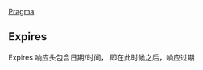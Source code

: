 
[Pragma](https://developer.mozilla.org/zh-CN/docs/Web/HTTP/Headers/Pragma)

## Expires
Expires 响应头包含日期/时间， 即在此时候之后，响应过期

